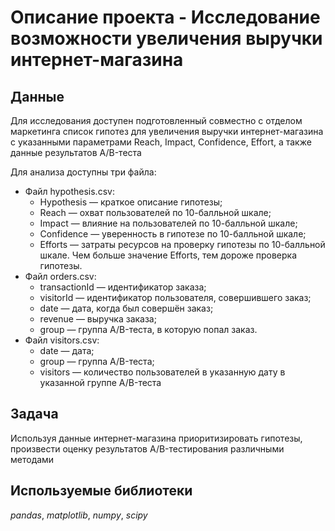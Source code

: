 # Описание проекта - Исследование возможности увеличения выручки интернет-магазина

## Данные

Для исследования доступен подготовленный совместно с отделом маркетинга список гипотез для увеличения выручки интернет-магазина с указанными параметрами Reach, Impact, Confidence, Effort, а также данные результатов A/B-теста

Для анализа доступны три файла:

- Файл hypothesis.csv:
    - Hypothesis — краткое описание гипотезы;
    - Reach — охват пользователей по 10-балльной шкале;
    - Impact — влияние на пользователей по 10-балльной шкале;
    - Confidence — уверенность в гипотезе по 10-балльной шкале;
    - Efforts — затраты ресурсов на проверку гипотезы по 10-балльной шкале. Чем больше значение Efforts, тем дороже проверка гипотезы.
- Файл orders.csv:
    - transactionId — идентификатор заказа;
    - visitorId — идентификатор пользователя, совершившего заказ;
    - date — дата, когда был совершён заказ;
    - revenue — выручка заказа;
    - group — группа A/B-теста, в которую попал заказ.
- Файл visitors.csv:
    - date — дата;
    - group — группа A/B-теста;
    - visitors — количество пользователей в указанную дату в указанной группе A/B-теста

## Задача

Используя данные интернет-магазина приоритизировать гипотезы, произвести оценку результатов A/B-тестирования различными методами

## Используемые библиотеки
*pandas*, *matplotlib*, *numpy*, *scipy*
